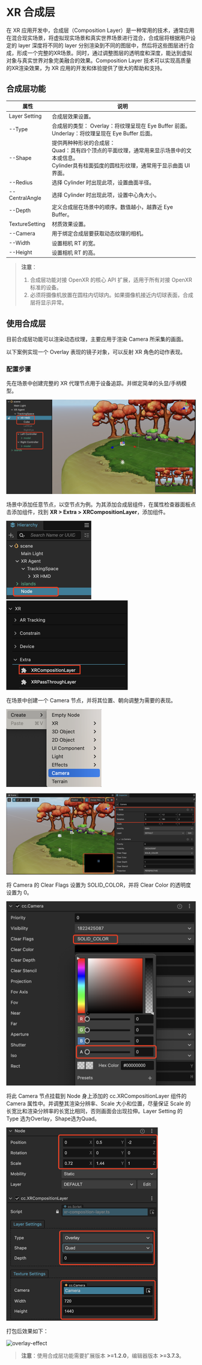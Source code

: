 # XR 合成层

在 XR 应用开发中，合成层（Composition Layer）是一种常用的技术，通常应用在混合现实场景，将虚拟现实场景和真实世界场景进行混合，合成层将根据用户设定的 layer 深度将不同的 layer 分别渲染到不同的图层中，然后将这些图层进行合成，形成一个完整的XR场景。同时，通过调整图层的透明度和深度，能达到虚拟对象与真实世界对象完美融合的效果。Composition Layer 技术可以实现高质量的XR渲染效果，为 XR 应用的开发和体验提供了很大的帮助和支持。

## 合成层功能

| 属性           | 说明                                                         |
| -------------- | ------------------------------------------------------------ |
| Layer Setting  | 合成层效果设置。                                             |
| --Type         | 合成层的类型： Overlay：将纹理呈现在 Eye Buffer 前面。 Underlay：将纹理呈现在 Eye Buffer 后面。 |
| --Shape        | 提供两种种形状的合成层： <br />Quad：具有四个顶点的平面纹理，通常用来显示场景中的文本或信息。<br /> Cylinder具有柱面弧度的圆柱形纹理，通常用于显示曲面 UI 界面。 |
| --Redius       | 选择 Cylinder 时出现此项，设置曲面半径。                       |
| --CentralAngle | 选择 Cylinder 时出现此项，设置中心角大小。                     |
| --Depth        | 定义合成层在场景中的顺序。数值越小，越靠近 Eye Buffer。      |
| TextureSetting | 材质效果设置。                                               |
| --Camera       | 用于绑定合成层要获取动态纹理的相机。                         |
| --Width        | 设置相机 RT 的宽。                                             |
| --Height       | 设置相机 RT 的高。                                             |

> **注意**：
> 1. 合成层功能对接 OpenXR 的核心 API 扩展，适用于所有对接 OpenXR 标准的设备。
> 2. 必须将摄像机放置在圆柱内切球内。如果摄像机接近内切球表面，合成层将显示异常。

## 使用合成层

目前合成层功能可以渲染动态纹理，主要应用于渲染 Camera 所采集的画面。

以下案例实现一个 Overlay 表现的镜子对象，可以反射 XR 角色的动作表现。

### 配置步骤

先在场景中创建完整的 XR 代理节点用于设备追踪。并绑定简单的头显/手柄模型。

![](xr-composition-layer/create-xr-actor.png)

场景中添加任意节点，以空节点为例。为其添加合成层组件，在属性检查器面板点击添加组件，找到 **XR > Extra > XRCompositionLayer**，添加组件。

<img src="xr-composition-layer/add-empty-node.png" style="zoom:50%;" />

<img src="xr-composition-layer/add-composition-comp.png" alt="add-composition-comp" style="zoom:50%;" />

在场景中创建一个 Camera 节点，并将其位置、朝向调整为需要的表现。

<img src="xr-composition-layer/add-camera.png" style="zoom:50%;" />

![](xr-composition-layer/change-camera-pos.png)

将 Camera 的 Clear Flags 设置为 SOLID_COLOR，并将 Clear Color 的透明度设置为 0。

<img src="xr-composition-layer/set-clear-flags.png" style="zoom:50%;" />

将此 Camera 节点挂载到 Node 身上添加的 cc.XRCompositionLayer 组件的 Camera 属性中。并调整其渲染分辨率、Scale 大小和位置，尽量保证 Scale 的长宽比和渲染分辨率的长宽比相同，否则画面会出现拉伸。Layer Setting 的 Type 选为Overlay，Shape选为Quad。

<img src="xr-composition-layer/config-compositionlayer.png"  style="zoom:50%;" />

打包后效果如下：

![overlay-effect](xr-composition-layer/overlay-effect.gif)

> **注意**：使用合成层功能需要扩展版本 **>=1.2.0**，编辑器版本 **>=3.7.3**。

